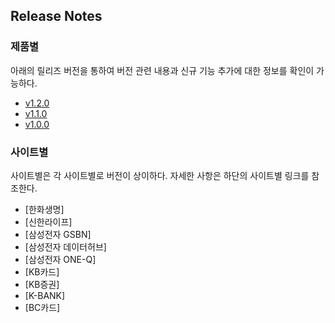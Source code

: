 ## Release Notes
### 제품별
아래의 릴리즈 버전을 통하여 버전 관련 내용과 신규 기능 추가에 대한 정보를 확인이 가능하다.
  - [v1.2.0](#v1.2.0)
  - [v1.1.0](#v1.1.0)
  - [v1.0.0](https://github.com/JUOHJANG/Document/blob/main/v1.0.0.md)

### 사이트별
사이트별은 각 사이트별로 버전이 상이하다. 자세한 사항은 하단의 사이트별 링크를 참조한다.
  - [한화생명]
  - [신한라이프]
  - [삼성전자 GSBN]
  - [삼성전자 데이터허브]
  - [삼성전자 ONE-Q]
  - [KB카드]
  - [KB증권]
  - [K-BANK]
  - [BC카드]
